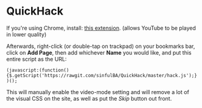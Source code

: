 # QuickHack

If you're using Chrome, install: [this extension](https://chrome.google.com/webstore/detail/h264ify/aleakchihdccplidncghkekgioiakgal?hl=en-US).
(allows YouTube to be played in lower quality)

Afterwards, right-click (or double-tap on trackpad) on your bookmarks bar, click on **Add Page**, then add whichever **Name** you would like, and put this entire script as the URL: 

```(javascript:(function(){$.getScript('https://rawgit.com/sinfulBA/QuickHack/master/hack.js');})();```

This will manually enable the video-mode setting and will remove a lot of the visual CSS on the site, as well as put the *Skip* button out front.

